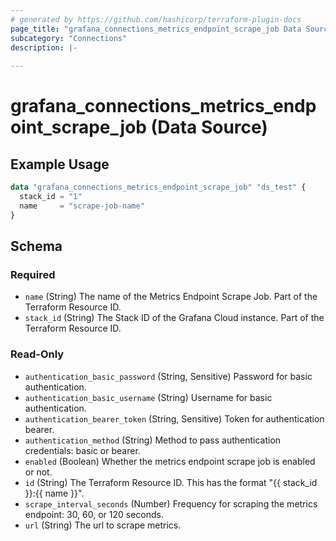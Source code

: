 ```yaml
---
# generated by https://github.com/hashicorp/terraform-plugin-docs
page_title: "grafana_connections_metrics_endpoint_scrape_job Data Source - terraform-provider-grafana"
subcategory: "Connections"
description: |-
  
---
```


# grafana_connections_metrics_endpoint_scrape_job (Data Source)



## Example Usage

```terraform
data "grafana_connections_metrics_endpoint_scrape_job" "ds_test" {
  stack_id = "1"
  name     = "scrape-job-name"
}
```

<!-- schema generated by tfplugindocs -->
## Schema

### Required

- `name` (String) The name of the Metrics Endpoint Scrape Job. Part of the Terraform Resource ID.
- `stack_id` (String) The Stack ID of the Grafana Cloud instance. Part of the Terraform Resource ID.

### Read-Only

- `authentication_basic_password` (String, Sensitive) Password for basic authentication.
- `authentication_basic_username` (String) Username for basic authentication.
- `authentication_bearer_token` (String, Sensitive) Token for authentication bearer.
- `authentication_method` (String) Method to pass authentication credentials: basic or bearer.
- `enabled` (Boolean) Whether the metrics endpoint scrape job is enabled or not.
- `id` (String) The Terraform Resource ID. This has the format "{{ stack_id }}:{{ name }}".
- `scrape_interval_seconds` (Number) Frequency for scraping the metrics endpoint: 30, 60, or 120 seconds.
- `url` (String) The url to scrape metrics.
